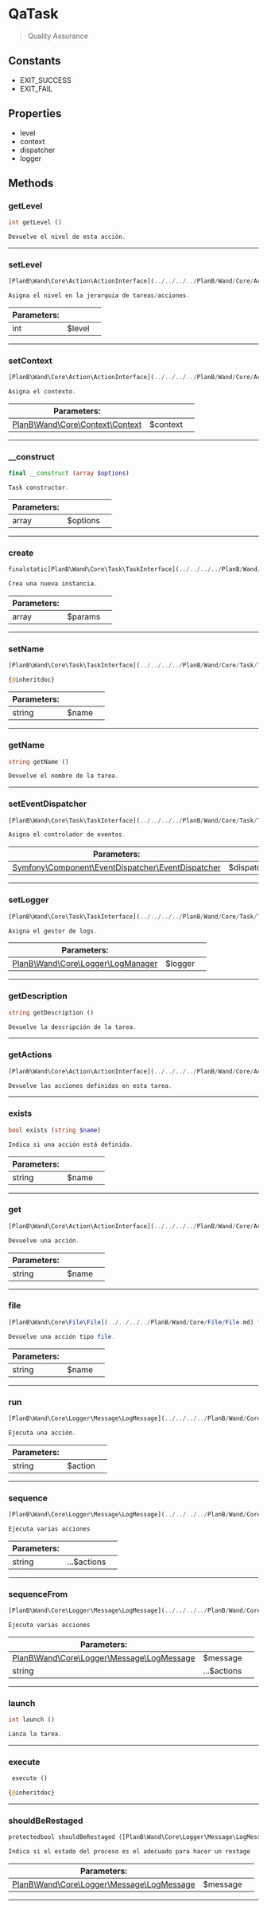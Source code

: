 
                                                                                                                                            
    
# QaTask


> Quality Assurance
>
> 




## Constants
- EXIT_SUCCESS
- EXIT_FAIL


## Properties
- level
- context
- dispatcher
- logger


## Methods

### getLevel
``` php
int getLevel ()

Devuelve el nivel de esta acción.

```


---


### setLevel
``` php
[PlanB\Wand\Core\Action\ActionInterface](../../../../PlanB/Wand/Core/Action/ActionInterface.md) setLevel (int $level)

Asigna el nivel en la jerarquia de tareas/acciones.

```

|Parameters: | | |
| --- | --- | --- |
|int |$level |  |

---


### setContext
``` php
[PlanB\Wand\Core\Action\ActionInterface](../../../../PlanB/Wand/Core/Action/ActionInterface.md) setContext ([PlanB\Wand\Core\Context\Context](../../../../PlanB/Wand/Core/Context/Context.md) $context)

Asigna el contexto.

```

|Parameters: | | |
| --- | --- | --- |
|[PlanB\Wand\Core\Context\Context](../../../../PlanB/Wand/Core/Context/Context.md) |$context |  |

---


### __construct
``` php
final __construct (array $options)

Task constructor.

```

|Parameters: | | |
| --- | --- | --- |
|array |$options |  |

---


### create
``` php
finalstatic[PlanB\Wand\Core\Task\TaskInterface](../../../../PlanB/Wand/Core/Task/TaskInterface.md) create (array $params)

Crea una nueva instancia.

```

|Parameters: | | |
| --- | --- | --- |
|array |$params |  |

---


### setName
``` php
[PlanB\Wand\Core\Task\TaskInterface](../../../../PlanB/Wand/Core/Task/TaskInterface.md) setName (string $name)

{@inheritdoc}

```

|Parameters: | | |
| --- | --- | --- |
|string |$name |  |

---


### getName
``` php
string getName ()

Devuelve el nombre de la tarea.

```


---


### setEventDispatcher
``` php
[PlanB\Wand\Core\Task\TaskInterface](../../../../PlanB/Wand/Core/Task/TaskInterface.md) setEventDispatcher ([Symfony\Component\EventDispatcher\EventDispatcher](../../../../Symfony/Component/EventDispatcher/EventDispatcher.md) $dispatcher)

Asigna el controlador de eventos.

```

|Parameters: | | |
| --- | --- | --- |
|[Symfony\Component\EventDispatcher\EventDispatcher](../../../../Symfony/Component/EventDispatcher/EventDispatcher.md) |$dispatcher |  |

---


### setLogger
``` php
[PlanB\Wand\Core\Task\TaskInterface](../../../../PlanB/Wand/Core/Task/TaskInterface.md) setLogger ([PlanB\Wand\Core\Logger\LogManager](../../../../PlanB/Wand/Core/Logger/LogManager.md) $logger)

Asigna el gestor de logs.

```

|Parameters: | | |
| --- | --- | --- |
|[PlanB\Wand\Core\Logger\LogManager](../../../../PlanB/Wand/Core/Logger/LogManager.md) |$logger |  |

---


### getDescription
``` php
string getDescription ()

Devuelve la descripción de la tarea.

```


---


### getActions
``` php
[PlanB\Wand\Core\Action\ActionInterface](../../../../PlanB/Wand/Core/Action/ActionInterface.md)[] getActions ()

Devuelve las acciones definidas en esta tarea.

```


---


### exists
``` php
bool exists (string $name)

Indica si una acción está definida.

```

|Parameters: | | |
| --- | --- | --- |
|string |$name |  |

---


### get
``` php
[PlanB\Wand\Core\Action\ActionInterface](../../../../PlanB/Wand/Core/Action/ActionInterface.md) get (string $name)

Devuelve una acción.

```

|Parameters: | | |
| --- | --- | --- |
|string |$name |  |

---


### file
``` php
[PlanB\Wand\Core\File\File](../../../../PlanB/Wand/Core/File/File.md) file (string $name)

Devuelve una acción tipo file.

```

|Parameters: | | |
| --- | --- | --- |
|string |$name |  |

---


### run
``` php
[PlanB\Wand\Core\Logger\Message\LogMessage](../../../../PlanB/Wand/Core/Logger/Message/LogMessage.md) run (string $action)

Ejecuta una acción.

```

|Parameters: | | |
| --- | --- | --- |
|string |$action |  |

---


### sequence
``` php
[PlanB\Wand\Core\Logger\Message\LogMessage](../../../../PlanB/Wand/Core/Logger/Message/LogMessage.md) sequence (string ...$actions)

Ejecuta varias acciones

```

|Parameters: | | |
| --- | --- | --- |
|string |...$actions |  |

---


### sequenceFrom
``` php
[PlanB\Wand\Core\Logger\Message\LogMessage](../../../../PlanB/Wand/Core/Logger/Message/LogMessage.md) sequenceFrom ([PlanB\Wand\Core\Logger\Message\LogMessage](../../../../PlanB/Wand/Core/Logger/Message/LogMessage.md) $message, string ...$actions)

Ejecuta varias acciones

```

|Parameters: | | |
| --- | --- | --- |
|[PlanB\Wand\Core\Logger\Message\LogMessage](../../../../PlanB/Wand/Core/Logger/Message/LogMessage.md) |$message |  |
|string |...$actions |  |

---


### launch
``` php
int launch ()

Lanza la tarea.

```


---


### execute
``` php
 execute ()

{@inheritdoc}

```


---


### shouldBeRestaged
``` php
protectedbool shouldBeRestaged ([PlanB\Wand\Core\Logger\Message\LogMessage](../../../../PlanB/Wand/Core/Logger/Message/LogMessage.md) $message)

Indica si el estado del proceso es el adecuado para hacer un restage

```

|Parameters: | | |
| --- | --- | --- |
|[PlanB\Wand\Core\Logger\Message\LogMessage](../../../../PlanB/Wand/Core/Logger/Message/LogMessage.md) |$message |  |

---


                                                                                                                                                                                                                                                                                                                                                                                                            
    
                                                                                                                                                                                                                                                                             
                